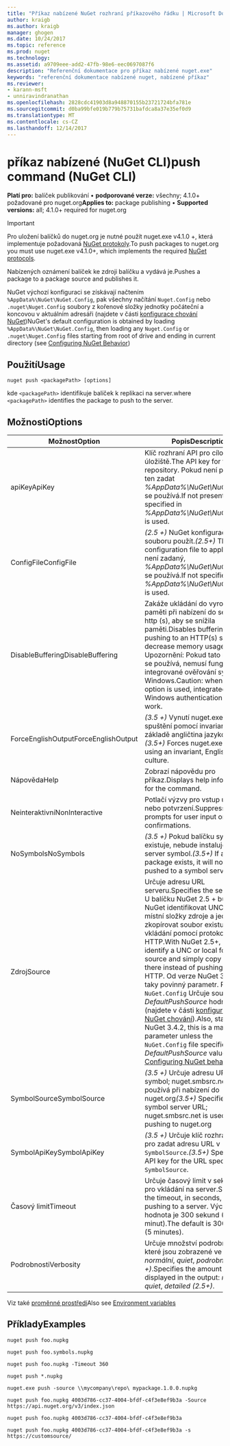 ```yaml
---
title: "Příkaz nabízené NuGet rozhraní příkazového řádku | Microsoft Docs"
author: kraigb
ms.author: kraigb
manager: ghogen
ms.date: 10/24/2017
ms.topic: reference
ms.prod: nuget
ms.technology: 
ms.assetid: a9709eee-add2-47fb-98e6-eec0697087f6
description: "Referenční dokumentace pro příkaz nabízené nuget.exe"
keywords: "referenční dokumentace nabízené nuget, nabízené příkaz"
ms.reviewer:
- karann-msft
- unniravindranathan
ms.openlocfilehash: 2828cdc41903d8a948870155b23721724bfa781e
ms.sourcegitcommit: d0ba99bfe019b779b75731bafdca8a37e35ef0d9
ms.translationtype: MT
ms.contentlocale: cs-CZ
ms.lasthandoff: 12/14/2017
---
```

# <a name="push-command-nuget-cli"></a><span data-ttu-id="06b7b-104">příkaz nabízené (NuGet CLI)</span><span class="sxs-lookup"><span data-stu-id="06b7b-104">push command (NuGet CLI)</span></span>

<span data-ttu-id="06b7b-105">**Platí pro:** balíček publikování &bullet; **podporované verze:** všechny; 4.1.0+ požadované pro nuget.org</span><span class="sxs-lookup"><span data-stu-id="06b7b-105">**Applies to:** package publishing &bullet; **Supported versions:** all; 4.1.0+ required for nuget.org</span></span>

> [!Important]
> <span data-ttu-id="06b7b-106">Pro uložení balíčků do nuget.org je nutné použít nuget.exe v4.1.0 +, která implementuje požadovaná [NuGet protokoly](../api/nuget-protocols.md).</span><span class="sxs-lookup"><span data-stu-id="06b7b-106">To push packages to nuget.org you must use nuget.exe v4.1.0+, which implements the required [NuGet protocols](../api/nuget-protocols.md).</span></span>

<span data-ttu-id="06b7b-107">Nabízených oznámení balíček ke zdroji balíčku a vydává je.</span><span class="sxs-lookup"><span data-stu-id="06b7b-107">Pushes a package to a package source and publishes it.</span></span>

<span data-ttu-id="06b7b-108">NuGet výchozí konfiguraci se získávají načtením `%AppData%\NuGet\NuGet.Config`, pak všechny načítání `Nuget.Config` nebo `.nuget\Nuget.Config` soubory z kořenové složky jednotky počáteční a koncovou v aktuálním adresáři (najdete v části [konfigurace chování NuGet](../consume-packages/configuring-nuget-behavior.md))</span><span class="sxs-lookup"><span data-stu-id="06b7b-108">NuGet's default configuration is obtained by loading `%AppData%\NuGet\NuGet.Config`, then loading any `Nuget.Config` or `.nuget\Nuget.Config` files starting from root of drive and ending in current directory (see [Configuring NuGet Behavior](../consume-packages/configuring-nuget-behavior.md))</span></span>

## <a name="usage"></a><span data-ttu-id="06b7b-109">Použití</span><span class="sxs-lookup"><span data-stu-id="06b7b-109">Usage</span></span>

```
nuget push <packagePath> [options]
```

<span data-ttu-id="06b7b-110">kde `<packagePath>` identifikuje balíček k replikaci na server.</span><span class="sxs-lookup"><span data-stu-id="06b7b-110">where `<packagePath>` identifies the package to push to the server.</span></span>

## <a name="options"></a><span data-ttu-id="06b7b-111">Možnosti</span><span class="sxs-lookup"><span data-stu-id="06b7b-111">Options</span></span>

| <span data-ttu-id="06b7b-112">Možnost</span><span class="sxs-lookup"><span data-stu-id="06b7b-112">Option</span></span> | <span data-ttu-id="06b7b-113">Popis</span><span class="sxs-lookup"><span data-stu-id="06b7b-113">Description</span></span> |
| --- | --- |
| <span data-ttu-id="06b7b-114">apiKey</span><span class="sxs-lookup"><span data-stu-id="06b7b-114">ApiKey</span></span> | <span data-ttu-id="06b7b-115">Klíč rozhraní API pro cílové úložiště.</span><span class="sxs-lookup"><span data-stu-id="06b7b-115">The API key for the target repository.</span></span> <span data-ttu-id="06b7b-116">Pokud není přítomný, ten zadat *%AppData%\NuGet\NuGet.Config* se používá.</span><span class="sxs-lookup"><span data-stu-id="06b7b-116">If not present,  the one specified in *%AppData%\NuGet\NuGet.Config* is used.</span></span> |
| <span data-ttu-id="06b7b-117">ConfigFile</span><span class="sxs-lookup"><span data-stu-id="06b7b-117">ConfigFile</span></span> | <span data-ttu-id="06b7b-118">*(2.5 +)*  NuGet konfiguračním souboru použít.</span><span class="sxs-lookup"><span data-stu-id="06b7b-118">*(2.5+)* The NuGet configuration file to apply.</span></span> <span data-ttu-id="06b7b-119">Pokud není zadaný, *%AppData%\NuGet\NuGet.Config* se používá.</span><span class="sxs-lookup"><span data-stu-id="06b7b-119">If not specified, *%AppData%\NuGet\NuGet.Config* is used.</span></span> |
| <span data-ttu-id="06b7b-120">DisableBuffering</span><span class="sxs-lookup"><span data-stu-id="06b7b-120">DisableBuffering</span></span> | <span data-ttu-id="06b7b-121">Zakáže ukládání do vyrovnávací paměti při nabízení do serveru http (s), aby se snížila paměti.</span><span class="sxs-lookup"><span data-stu-id="06b7b-121">Disables buffering when pushing to an HTTP(s) server to decrease memory usages.</span></span> <span data-ttu-id="06b7b-122">Upozornění: Pokud tato možnost se používá, nemusí fungovat integrované ověřování systému Windows.</span><span class="sxs-lookup"><span data-stu-id="06b7b-122">Caution: when this option is used, integrated Windows authentication might not work.</span></span> |
| <span data-ttu-id="06b7b-123">ForceEnglishOutput</span><span class="sxs-lookup"><span data-stu-id="06b7b-123">ForceEnglishOutput</span></span> | <span data-ttu-id="06b7b-124">*(3.5 +)*  Vynutí nuget.exe ke spuštění pomocí invariantní, na základě angličtina jazykové verze.</span><span class="sxs-lookup"><span data-stu-id="06b7b-124">*(3.5+)* Forces nuget.exe to run using an invariant, English-based culture.</span></span> |
| <span data-ttu-id="06b7b-125">Nápověda</span><span class="sxs-lookup"><span data-stu-id="06b7b-125">Help</span></span> | <span data-ttu-id="06b7b-126">Zobrazí nápovědu pro příkaz.</span><span class="sxs-lookup"><span data-stu-id="06b7b-126">Displays help information for the command.</span></span> |
| <span data-ttu-id="06b7b-127">Neinteraktivní</span><span class="sxs-lookup"><span data-stu-id="06b7b-127">NonInteractive</span></span> | <span data-ttu-id="06b7b-128">Potlačí výzvy pro vstup uživatele nebo potvrzení.</span><span class="sxs-lookup"><span data-stu-id="06b7b-128">Suppresses prompts for user input or confirmations.</span></span> |
| <span data-ttu-id="06b7b-129">NoSymbols</span><span class="sxs-lookup"><span data-stu-id="06b7b-129">NoSymbols</span></span> | <span data-ttu-id="06b7b-130">*(3.5 +)*  Pokud balíčku symbolů existuje, nebude instaluje na server symbol.</span><span class="sxs-lookup"><span data-stu-id="06b7b-130">*(3.5+)* If a symbols package exists, it will not be pushed to a symbol server.</span></span> |
| <span data-ttu-id="06b7b-131">Zdroj</span><span class="sxs-lookup"><span data-stu-id="06b7b-131">Source</span></span> | <span data-ttu-id="06b7b-132">Určuje adresu URL serveru.</span><span class="sxs-lookup"><span data-stu-id="06b7b-132">Specifies the server URL.</span></span> <span data-ttu-id="06b7b-133">U balíčku NuGet 2.5 + bude NuGet identifikovat UNC nebo místní složky zdroje a jednoduše zkopírovat soubor existuje místo vkládání pomocí protokolu HTTP.</span><span class="sxs-lookup"><span data-stu-id="06b7b-133">With NuGet 2.5+, NuGet will identify a UNC or local folder source and simply copy the file there instead of pushing it using HTTP.</span></span>  <span data-ttu-id="06b7b-134">Od verze NuGet 3.4.2, to je taky povinný parametr. Pokud `NuGet.Config` Určuje soubor *DefaultPushSource* hodnotu (najdete v části [konfigurace NuGet chování](../Consume-Packages/Configuring-NuGet-Behavior.md)).</span><span class="sxs-lookup"><span data-stu-id="06b7b-134">Also, starting with NuGet 3.4.2, this is a mandatory parameter unless the `NuGet.Config` file specifies a *DefaultPushSource* value (see [Configuring NuGet behavior](../Consume-Packages/Configuring-NuGet-Behavior.md)).</span></span> |
| <span data-ttu-id="06b7b-135">SymbolSource</span><span class="sxs-lookup"><span data-stu-id="06b7b-135">SymbolSource</span></span> | <span data-ttu-id="06b7b-136">*(3.5 +)*  Určuje adresu URL serveru symbol; nuget.smbsrc.net se používá při nabízení do nuget.org</span><span class="sxs-lookup"><span data-stu-id="06b7b-136">*(3.5+)* Specifies the symbol server URL; nuget.smbsrc.net is used when pushing to nuget.org</span></span> |
| <span data-ttu-id="06b7b-137">SymbolApiKey</span><span class="sxs-lookup"><span data-stu-id="06b7b-137">SymbolApiKey</span></span> | <span data-ttu-id="06b7b-138">*(3.5 +)*  Určuje klíč rozhraní API pro zadat adresu URL v `-SymbolSource`.</span><span class="sxs-lookup"><span data-stu-id="06b7b-138">*(3.5+)* Specifies the API key for the URL specified in `-SymbolSource`.</span></span> |
| <span data-ttu-id="06b7b-139">Časový limit</span><span class="sxs-lookup"><span data-stu-id="06b7b-139">Timeout</span></span> | <span data-ttu-id="06b7b-140">Určuje časový limit v sekundách pro vkládání na server.</span><span class="sxs-lookup"><span data-stu-id="06b7b-140">Specifies the timeout, in seconds, for pushing to a server.</span></span> <span data-ttu-id="06b7b-141">Výchozí hodnota je 300 sekund (5 minut).</span><span class="sxs-lookup"><span data-stu-id="06b7b-141">The default is 300 seconds (5 minutes).</span></span> |
| <span data-ttu-id="06b7b-142">Podrobnosti</span><span class="sxs-lookup"><span data-stu-id="06b7b-142">Verbosity</span></span> | <span data-ttu-id="06b7b-143">Určuje množství podrobností, které jsou zobrazené ve výstupu: *normální*, *quiet*, *podrobné (2.5 +)*.</span><span class="sxs-lookup"><span data-stu-id="06b7b-143">Specifies the amount of detail displayed in the output: *normal*, *quiet*, *detailed (2.5+)*.</span></span> |

<span data-ttu-id="06b7b-144">Viz také [proměnné prostředí](cli-ref-environment-variables.md)</span><span class="sxs-lookup"><span data-stu-id="06b7b-144">Also see [Environment variables](cli-ref-environment-variables.md)</span></span>

## <a name="examples"></a><span data-ttu-id="06b7b-145">Příklady</span><span class="sxs-lookup"><span data-stu-id="06b7b-145">Examples</span></span>

```
nuget push foo.nupkg

nuget push foo.symbols.nupkg

nuget push foo.nupkg -Timeout 360

nuget push *.nupkg

nuget.exe push -source \\mycompany\repo\ mypackage.1.0.0.nupkg

nuget push foo.nupkg 4003d786-cc37-4004-bfdf-c4f3e8ef9b3a -Source https://api.nuget.org/v3/index.json

nuget push foo.nupkg 4003d786-cc37-4004-bfdf-c4f3e8ef9b3a

nuget push foo.nupkg 4003d786-cc37-4004-bfdf-c4f3e8ef9b3a -s https://customsource/
```
